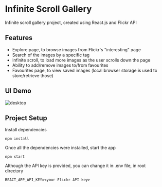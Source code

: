 # Infinite Scroll Gallery

Infinite scroll gallery project, created using React.js and Flickr API

## Features

- Explore page, to browse images from Flickr's "interesting" page
- Search of the images by a specific tag
- Infinite scroll, to load more images as the user scrolls down the page
- Ability to add/remove images to/from favourites
- Favourites page, to view saved images (local browser storage is used to store/retrieve those)

## UI Demo

![desktop](img/desktop.png)

## Project Setup

Install dependencies

```console
npm install
```

Once all the dependencies were installed, start the app

```console
npm start
```

Although the API key is provided, you can change it in .env file, in root directory

```console
REACT_APP_API_KEY=<your Flickr API key>
```
